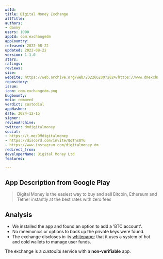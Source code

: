 ```yaml
---
wsId: 
title: Digital Money Exchange
altTitle: 
authors:
- danny
users: 1000
appId: com.exchangedm
appCountry: 
released: 2022-08-22
updated: 2022-08-22
version: 1.1.0
stars: 
ratings: 
reviews: 
size: 
website: https://web.archive.org/web/20220620072824/https://www.dmexchange.com/
repository: 
issue: 
icon: com.exchangedm.png
bugbounty: 
meta: removed
verdict: custodial
appHashes: 
date: 2024-12-15
signer: 
reviewArchive: 
twitter: dmdigitalmoney
social:
- https://t.me/DMdigitalmoney
- https://discord.com/invite/QqTns8Yu
- https://www.instagram.com/digitalmoney.dm
redirect_from: 
developerName: Digital Money Ltd
features: 

---
```


## App Description from Google Play

> Digital Money is the easiest way to buy and sell Bitcoin, Ethereum and Tether instantly at the best rates with zero fees

## Analysis

- We installed the app and found an option to add a 'BTC account'. 
- No mnemonics or options to back up the private keys were found.
- The exchange discloses in its [whitepaper](https://dmexchange.com/doc/DMTOKENWHITEPAPER.pdf) that it uses a system of hot and cold wallets to manage user funds. 

The exchange is a *custodial* service with a **non-verifiable** app.

